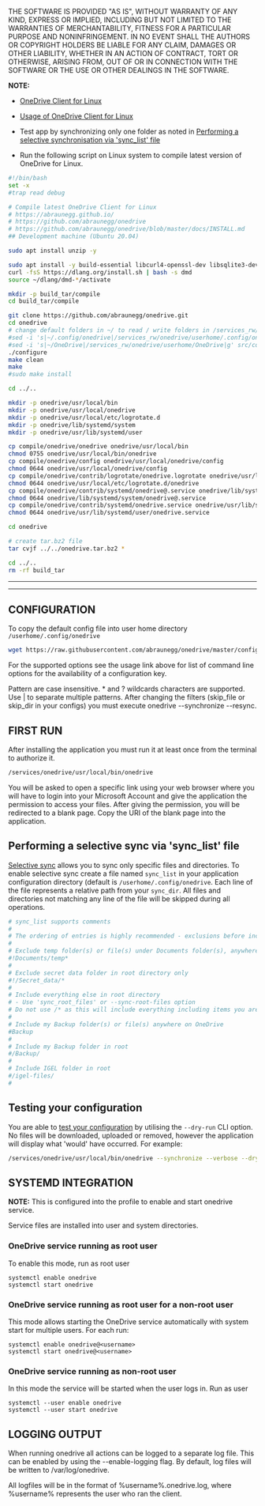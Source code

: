 THE SOFTWARE IS PROVIDED "AS IS", WITHOUT WARRANTY OF ANY KIND, EXPRESS OR IMPLIED, INCLUDING BUT NOT LIMITED TO THE WARRANTIES OF MERCHANTABILITY, FITNESS FOR A PARTICULAR PURPOSE AND NONINFRINGEMENT. IN NO EVENT SHALL THE AUTHORS OR COPYRIGHT HOLDERS BE LIABLE FOR ANY CLAIM, DAMAGES OR OTHER LIABILITY, WHETHER IN AN ACTION OF CONTRACT, TORT OR OTHERWISE, ARISING FROM, OUT OF OR IN CONNECTION WITH THE SOFTWARE OR THE USE OR OTHER DEALINGS IN THE SOFTWARE.


**NOTE:**

- [OneDrive Client for Linux](https://abraunegg.github.io/)

- [Usage of OneDrive Client for Linux](https://github.com/abraunegg/onedrive/blob/master/docs/usage.md)

- Test app by synchronizing only one folder as noted in [Performing a selective synchronisation via 'sync_list' file](https://github.com/abraunegg/onedrive/blob/master/docs/usage.md#performing-a-selective-synchronisation-via-sync_list-file)

- Run the following script on Linux system to compile latest version of OneDrive for Linux.

```bash linenums="1"
#!/bin/bash
set -x
#trap read debug

# Compile latest OneDrive Client for Linux
# https://abraunegg.github.io/
# https://github.com/abraunegg/onedrive
# https://github.com/abraunegg/onedrive/blob/master/docs/INSTALL.md
## Development machine (Ubuntu 20.04)

sudo apt install unzip -y

sudo apt install -y build-essential libcurl4-openssl-dev libsqlite3-dev pkg-config git curl libnotify-dev libdbus-1-dev
curl -fsS https://dlang.org/install.sh | bash -s dmd
source ~/dlang/dmd-*/activate

mkdir -p build_tar/compile
cd build_tar/compile

git clone https://github.com/abraunegg/onedrive.git
cd onedrive
# change default folders in ~/ to read / write folders in /services_rw/onedrive/userhome
#sed -i 's|~/.config/onedrive|/services_rw/onedrive/userhome/.config/onedrive|g' src/config.d
#sed -i 's|~/OneDrive|/services_rw/onedrive/userhome/OneDrive|g' src/config.d
./configure
make clean
make
#sudo make install

cd ../..

mkdir -p onedrive/usr/local/bin
mkdir -p onedrive/usr/local/onedrive
mkdir -p onedrive/usr/local/etc/logrotate.d
mkdir -p onedrive/lib/systemd/system
mkdir -p onedrive/usr/lib/systemd/user

cp compile/onedrive/onedrive onedrive/usr/local/bin
chmod 0755 onedrive/usr/local/bin/onedrive
cp compile/onedrive/config onedrive/usr/local/onedrive/config
chmod 0644 onedrive/usr/local/onedrive/config
cp compile/onedrive/contrib/logrotate/onedrive.logrotate onedrive/usr/local/etc/logrotate.d/onedrive
chmod 0644 onedrive/usr/local/etc/logrotate.d/onedrive
cp compile/onedrive/contrib/systemd/onedrive@.service onedrive/lib/systemd/system
chmod 0644 onedrive/lib/systemd/system/onedrive@.service
cp compile/onedrive/contrib/systemd/onedrive.service onedrive/usr/lib/systemd/user
chmod 0644 onedrive/usr/lib/systemd/user/onedrive.service

cd onedrive

# create tar.bz2 file
tar cvjf ../../onedrive.tar.bz2 *

cd ../..
rm -rf build_tar
```

-----

-----

## CONFIGURATION

To copy the default config file into user home directory `/userhome/.config/onedrive`

```bash linenums="1"
wget https://raw.githubusercontent.com/abraunegg/onedrive/master/config -O /userhome/.config/onedrive/config
```

For the supported options see the usage link above for list of  command  line  options for the availability of a configuration key.

Pattern  are  case  insensitive.  * and ? wildcards characters are supported.  Use | to separate multiple patterns. After changing the filters (skip_file or skip_dir in your configs)  you must execute onedrive --synchronize --resync.

## FIRST RUN

After installing the application you must run it at least once from the terminal to authorize it.

```bash linenums="1"
/services/onedrive/usr/local/bin/onedrive
  ```

You will be asked to open a specific link using your web browser  where you  will have to login into your Microsoft Account and give the application the permission to access your files. After  giving  the  permission, you will be redirected to a blank page. Copy the URI of the blank page into the application.

## Performing a selective sync via 'sync_list' file

[Selective sync](https://github.com/abraunegg/onedrive/blob/master/docs/usage.md#performing-a-selective-synchronisation-via-sync_list-file) allows you to sync only specific files and directories. To enable selective sync create a file named `sync_list` in your application configuration directory (default is `/userhome/.config/onedrive`. Each line of the file represents a relative path from your `sync_dir`. All files and directories not matching any line of the file will be skipped during all operations.

```bash linenums="1"
# sync_list supports comments
#
# The ordering of entries is highly recommended - exclusions before inclusions
#
# Exclude temp folder(s) or file(s) under Documents folder(s), anywhere in OneDrive
#!Documents/temp*
#
# Exclude secret data folder in root directory only
#!/Secret_data/*
#
# Include everything else in root directory
# - Use 'sync_root_files' or --sync-root-files option
# Do not use /* as this will include everything including items you are expecting to be excluded
#
# Include my Backup folder(s) or file(s) anywhere on OneDrive
#Backup
#
# Include my Backup folder in root
#/Backup/
#
# Include IGEL folder in root
#/igel-files/
#
```

## Testing your configuration

You are able to [test your configuration](https://github.com/abraunegg/onedrive/blob/master/docs/usage.md#testing-your-configuration) by utilising the `--dry-run` CLI option. No files will be downloaded, uploaded or removed, however the application will display what 'would' have occurred. For example:

```bash linenums="1"
/services/onedrive/usr/local/bin/onedrive --synchronize --verbose --dry-run
```

## SYSTEMD INTEGRATION

**NOTE:** This is configured into the profile to enable and start onedrive service.

Service files are installed into user and system directories.

### OneDrive service running as root user

To enable this mode, run as root user

```
systemctl enable onedrive
systemctl start onedrive
  ```

### OneDrive service running as root user for a non-root user

This mode allows starting  the  OneDrive  service  automatically with system start for multiple users. For each <username> run:

```
systemctl enable onedrive@<username>
systemctl start onedrive@<username>
  ```

### OneDrive service running as non-root user

In  this mode the service will be started when the user logs in. Run as user

```
systemctl --user enable onedrive
systemctl --user start onedrive
  ```

## LOGGING OUTPUT

When running onedrive all actions can be logged to a separate log file. This  can  be  enabled by using the --enable-logging flag.  By default, log files will be written to /var/log/onedrive.

All logfiles will be in the format  of  %username%.onedrive.log,  where %username% represents the user who ran the client.
